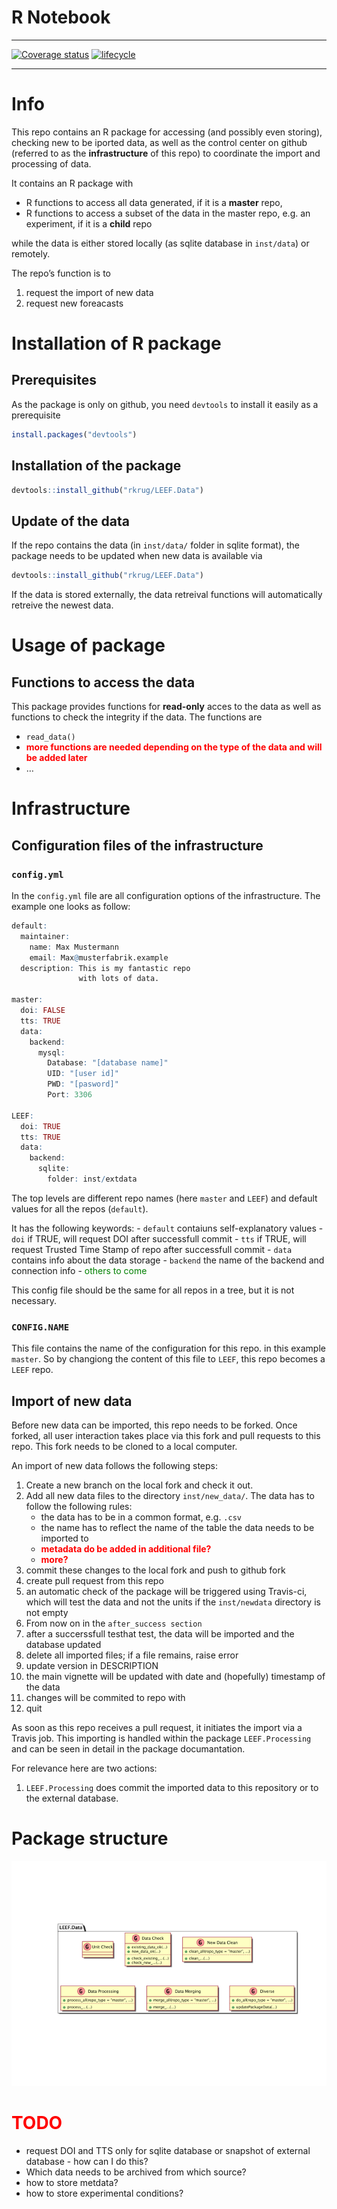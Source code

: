 R Notebook
================

<!-- README.md is generated from README.Rmd. Please edit that file -->

-----

[![Coverage
status](https://codecov.io/gh/rkrug/LEEF.Data/branch/master/graph/badge.svg)](https://codecov.io/github/rkrug/LEEF.Data?branch=master)
[![lifecycle](https://img.shields.io/badge/lifecycle-experimental-orange.svg)](https://www.tidyverse.org/lifecycle/#experimental)

-----

# Info

This repo contains an R package for accessing (and possibly even
storing), checking new to be iported data, as well as the control center
on github (referred to as the **infrastructure** of this repo) to
coordinate the import and processing of data.

It contains an R package with

  - R functions to access all data generated, if it is a **master**
    repo,
  - R functions to access a subset of the data in the master repo,
    e.g. an experiment, if it is a **child** repo

while the data is either stored locally (as sqlite database in
`inst/data`) or remotely.

The repo’s function is to

1.  request the import of new data
2.  request new foreacasts

# Installation of R package

## Prerequisites

As the package is only on github, you need `devtools` to install it
easily as a prerequisite

``` r
install.packages("devtools")
```

## Installation of the package

``` r
devtools::install_github("rkrug/LEEF.Data")
```

## Update of the data

If the repo contains the data (in `inst/data/` folder in sqlite format),
the package needs to be updated when new data is available via

``` r
devtools::install_github("rkrug/LEEF.Data")
```

If the data is stored externally, the data retreival functions will
automatically retreive the newest data.

# Usage of package

## Functions to access the data

This package provides functions for **read-only** acces to the data as
well as functions to check the integrity if the data. The functions are

  - `read_data()`
  - **<span style="color:red">more functions are needed depending on the
    type of the data and will be added later</span>**
  - …

# Infrastructure

## Configuration files of the infrastructure

### `config.yml`

In the `config.yml` file are all configuration options of the
infrastructure. The example one looks as follow:

``` r
default:
  maintainer:
    name: Max Mustermann
    email: Max@musterfabrik.example
  description: This is my fantastic repo
               with lots of data.

master:
  doi: FALSE
  tts: TRUE
  data:
    backend:
      mysql:
        Database: "[database name]"
        UID: "[user id]"
        PWD: "[pasword]"
        Port: 3306

LEEF:
  doi: TRUE
  tts: TRUE
  data:
    backend:
      sqlite:
        folder: inst/extdata
```

The top levels are different repo names (here `master` and `LEEF`) and
default values for all the repos (`default`).

It has the following keywords: - `default` contaiuns self-explanatory
values - `doi` if TRUE, will request DOI after successfull commit -
`tts` if TRUE, will request Trusted Time Stamp of repo after successfull
commit - `data` contains info about the data storage - `backend` the
name of the backend and connection info -
<span style="color:green">others to come</span>

This config file should be the same for all repos in a tree, but it is
not necessary.

### `CONFIG.NAME`

This file contains the name of the configuration for this repo. in this
example `master`. So by changiong the content of this file to `LEEF`,
this repo becomes a `LEEF` repo.

## Import of new data

Before new data can be imported, this repo needs to be forked. Once
forked, all user interaction takes place via this fork and pull requests
to this repo. This fork needs to be cloned to a local computer.

An import of new data follows the following steps:

1.  Create a new branch on the local fork and check it out.
2.  Add all new data files to the directory `inst/new_data/`. The data
    has to follow the following rules:
      - the data has to be in a common format, e.g. `.csv`
      - the name has to reflect the name of the table the data needs to
        be imported to
      - **<span style="color:red">metadata do be added in additional
        file?</span>**
      - **<span style="color:red">more?</span>**
3.  commit these changes to the local fork and push to github fork
4.  create pull request from this repo
5.  an automatic check of the package will be triggered using Travis-ci,
    which will test the data and not the units if the `inst/newdata`
    directory is not empty
6.  From now on in the `after_success section`
7.  after a succerssfull testhat test, the data will be imported and the
    database updated
8.  delete all imported files; if a file remains, raise error
9.  update version in DESCRIPTION
10. the main vignette will be updated with date and (hopefully)
    timestamp of the data
11. changes will be commited to repo with
12. quit

As soon as this repo receives a pull request, it initiates the import
via a Travis job. This importing is handled within the package
`LEEF.Processing` and can be seen in detail in the package
documantation.

For relevance here are two actions:

1.  `LEEF.Processing` does commit the imported data to this repository
    or to the external database.

# Package structure

![](README_files/figure-gfm/leef.processing.content-1.png)<!-- -->

# **<span style="color:red">TODO</span>**

  - request DOI and TTS only for sqlite database or snapshot of external
    database - how can I do this?
  - Which data needs to be archived from which source?
  - how to store metdata?
  - how to store experimental conditions?
